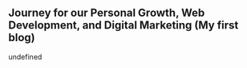 ## Journey for our Personal Growth, Web Development, and Digital Marketing (My first blog)

undefined